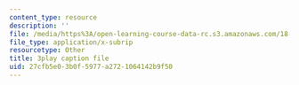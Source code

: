 ```yaml
---
content_type: resource
description: ''
file: /media/https%3A/open-learning-course-data-rc.s3.amazonaws.com/18-06sc-linear-algebra-fall-2011/27cfb5e03b0f5977a2721064142b9f50_pz3zyUO2gpM.vtt
file_type: application/x-subrip
resourcetype: Other
title: 3play caption file
uid: 27cfb5e0-3b0f-5977-a272-1064142b9f50
---
```

